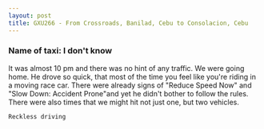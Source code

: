 ```yaml
---
layout: post
title: GXU266 - From Crossroads, Banilad, Cebu to Consolacion, Cebu
---
```


### Name of taxi: I don't know

It was almost 10 pm and there was no hint of any traffic. We were going home. He drove so quick, that most of the time you feel like you're riding in a moving race car. There were already signs of "Reduce Speed Now" and "Slow Down: Accident Prone"and yet he didn't bother to follow the rules. There were also times that we might hit not just one, but two vehicles.

```Reckless driving```
